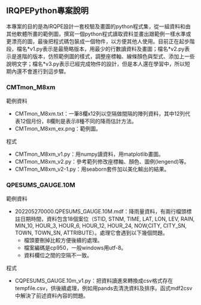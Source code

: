 ## IRQPEPython專案說明
本專案的目的是為IRQPE設計一套校驗及畫圖的python程式集，從一組資料和由其他軟體所畫的範例圖，撰寫一個python程式讀取資料並畫出跟範例一樣水準或更漂亮的圖，最後把程式碼包裝成一個物件，以方便其他人使用。目前正在起步階段，檔名\*v1.py表示是最簡略版本，用最少的行數讀資料及畫圖；檔名\*v2.py表示是進階的版本，仿照範例圖的樣式，調整座標軸、線條顏色與型式、添加上一些說明文字；檔名\*v3.py表示已經完成物件的設計，但是本人還在學習中，所以短期內還不會進行到這步驟。

### CMTmon_M8xm
範例資料
+ CMTmon_M8xm.txt：一筆8欄x12列以空隔做間隔的陣列資料，其中12列代表12個月份，8欄則是表示8種不同的降雨估計方法。
+ CMTmon_M8xm_ex.png：範例圖。

程式
+ CMTmon_M8xm_v1.py：用numpy讀資料，用matplotlib畫圖。
+ CMTmon_M8xm_v2.py：參考範列修改座標軸、顏色、圖例(lengend)等。
+ CMTmon_M8xm_v2-1.py：用seaborn套件加以美化輸出的結果。

### QPESUMS_GAUGE.10M
範例資料
+ 202205270000.QPESUMS_GAUGE.10M.mdf：降雨量資料，有兩行檔頭標註日期時間，資料包含18個案位（STID, STNM, TIME, LAT, LON, LEV, RAIN, MIN_10, HOUR_3, HOUR_6, HOUR_12, HOUR_24, NOW,CITY, CITY_SN, TOWN, TOWN_SN, ATTRIBUTE）。處理它會遇到以下幾個問題。
  - 檔頭要刪掉比較方便後續的處理。
  - 檔案編碼是cp950，一般windows用utf-8。
  - 資料欄位之間的空隔不一致。

程式
+ CQPESUMS_GAUGE.10m_v1.py：把資料讀進來轉換成csv格式存在tempfile.csv，供後續處理，例如用pands去清洗資料及排序。函式mdf2csv中解決了前述資料內容的問題。
